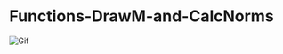 # Functions-DrawM-and-CalcNorms
![Gif](https://github.com/RonaldPerez7-7/Functions-DrawM-and-CalcNorms/assets/147276285/243a86b0-3d69-4d64-ad27-ff319509fd98)

